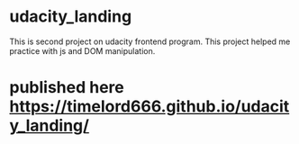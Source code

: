 # udacity_landing
This is second project on udacity frontend program. This project helped me practice with js and DOM manipulation.
# published here https://timelord666.github.io/udacity_landing/
